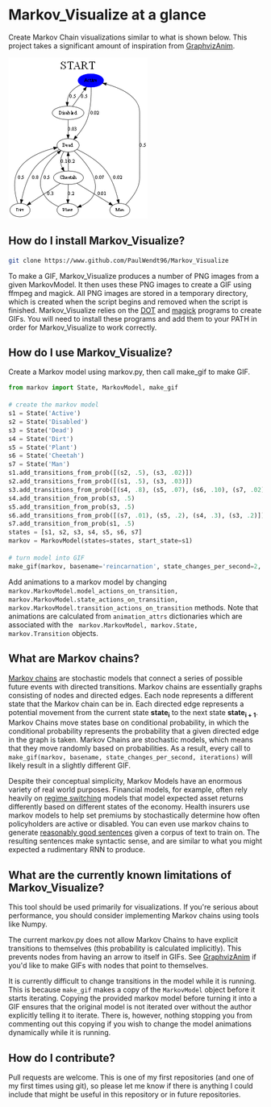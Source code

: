 # Markov_Visualize at a glance
Create Markov Chain visualizations similar to what is shown below. This project takes a significant amount of inspiration from [GraphvizAnim](https://github.com/mapio/GraphvizAnim). 

<img src=reincarnation.gif alt=Markov GIF/>

## How do I install Markov_Visualize?
```bash
git clone https://www.github.com/PaulWendt96/Markov_Visualize
```
To make a GIF, Markov_Visualize produces a number of PNG images from a given MarkovModel. It then uses these PNG images to create a GIF using ffmpeg and magick. All PNG images are stored in a temporary directory, which is created when the script begins and removed when the script is finished. Markov_Visualize relies on the [DOT](https://graphviz.org/download/) and [magick](https://imagemagick.org/script/download.php) programs to create GIFs. You will need to install these programs and add them to your PATH in order for Markov_Visualize to work correctly.

## How do I use Markov_Visualize?
Create a Markov model using markov.py, then call make_gif to make GIF.

```python
from markov import State, MarkovModel, make_gif

# create the markov model
s1 = State('Active')
s2 = State('Disabled')
s3 = State('Dead')
s4 = State('Dirt')
s5 = State('Plant')
s6 = State('Cheetah')
s7 = State('Man')
s1.add_transitions_from_prob([(s2, .5), (s3, .02)])
s2.add_transitions_from_prob([(s1, .5), (s3, .03)])
s3.add_transitions_from_prob([(s4, .8), (s5, .07), (s6, .10), (s7, .02)])
s4.add_transition_from_prob(s3, .5)
s5.add_transition_from_prob(s3, .5)
s6.add_transitions_from_prob([(s7, .01), (s5, .2), (s4, .3), (s3, .2)])
s7.add_transition_from_prob(s1, .5)
states = [s1, s2, s3, s4, s5, s6, s7]
markov = MarkovModel(states=states, start_state=s1)

# turn model into GIF
make_gif(markov, basename='reincarnation', state_changes_per_second=2, iterations=200)
```
Add animations to a markov model by changing ```markov.MarkovModel.model_actions_on_transition, markov.MarkovModel.state_actions_on_transition, markov.MarkovModel.transition_actions_on_transition``` methods. Note that animations are calculated from ```animation_attrs``` dictionaries which are associated with the ``` markov.MarkovModel, markov.State, markov.Transition``` objects.


## What are Markov chains?
[Markov chains](https://simple.wikipedia.org/wiki/Markov_chain#:~:text=A%20Markov%20chain%20is%20a,right%20now%20(the%20state).&text=Markov%20chains%20can%20be%20discrete%20or%20continuous.) are stochastic models that connect a series of possible future events with directed transitions. Markov chains are essentially graphs consisting of nodes and directed edges. Each node represents a different state that the Markov chain can be in. Each directed edge represents a potential movement from the current state **state<sub>i</sub>** to the next state **state<sub>i + 1</sub>**. Markov Chains move states base on conditional probability, in which the conditional probability represents the probability that a given directed edge in the graph is taken. Markov Chains are stochastic models, which means that they move randomly based on probabilities. As a result, every call to ```make_gif(markov, basename, state_changes_per_second, iterations)``` will likely result in a slightly different GIF. 

Despite their conceptual simplicity, Markov Models have an enormous variety of real world purposes. Financial models, for example, often rely heavily on [regime switching](https://quant.stackexchange.com/questions/30139/what-is-a-regime-switch) models that model expected asset returns differently based on different states of the economy. Health insurers use markov models to help set premiums by stochastically determine how often policyholders are active or disabled. You can even use markov chains to generate [reasonably good sentences](https://www.kdnuggets.com/2019/11/markov-chains-train-text-generation.html) given a corpus of text to train on. The resulting sentences make syntactic sense, and are similar to what you might expected a rudimentary RNN to produce. 

## What are the currently known limitations of Markov_Visualize?
This tool should be used primarily for visualizations. If you're serious about performance, you should consider implementing Markov chains using tools like Numpy. 

The current markov.py does not allow Markov Chains to have explicit transitions to themselves (this probability is calculated implicitly). This prevents nodes from having an arrow to itself in GIFs. See [GraphvizAnim](https://github.com/mapio/GraphvizAnim) if you'd like to make GIFs with nodes that point to themselves.

It is currently difficult to change transitions in the model while it is running. This is because ```make_gif``` makes a copy of the ```MarkovModel``` object before it starts iterating. Copying the provided markov model before turning it into a GIF ensures that the original model is not iterated over without the author explicitly telling it to iterate. There is, however, nothing stopping you from commenting out this copying if you wish to change the model animations dynamically while it is running.

## How do I contribute?
Pull requests are welcome. This is one of my first repositories (and one of my first times using git), so please let me know if there is anything I could include that might be useful in this repository or in future repositories. 
